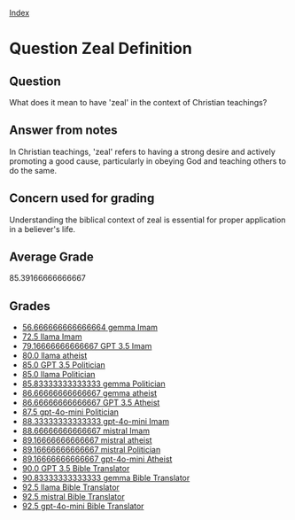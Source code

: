 
[Index](../../index.md)
# Question Zeal Definition
## Question
What does it mean to have 'zeal' in the context of Christian teachings?

## Answer from notes
In Christian teachings, 'zeal' refers to having a strong desire and actively promoting a good cause, particularly in obeying God and teaching others to do the same.

## Concern used for grading
Understanding the biblical context of zeal is essential for proper application in a believer's life.

## Average Grade
85.39166666666667

## Grades
 * [56.666666666666664 gemma Imam](../answers/gemma_Imam/Zeal_Definition.md)
 * [72.5 llama Imam](../answers/llama_Imam/Zeal_Definition.md)
 * [79.16666666666667 GPT 3.5 Imam](../answers/GPT_3.5_Imam/Zeal_Definition.md)
 * [80.0 llama atheist](../answers/llama_atheist/Zeal_Definition.md)
 * [85.0 GPT 3.5 Politician](../answers/GPT_3.5_Politician/Zeal_Definition.md)
 * [85.0 llama Politician](../answers/llama_Politician/Zeal_Definition.md)
 * [85.83333333333333 gemma Politician](../answers/gemma_Politician/Zeal_Definition.md)
 * [86.66666666666667 gemma atheist](../answers/gemma_atheist/Zeal_Definition.md)
 * [86.66666666666667 GPT 3.5 Atheist](../answers/GPT_3.5_Atheist/Zeal_Definition.md)
 * [87.5 gpt-4o-mini Politician](../answers/gpt-4o-mini_Politician/Zeal_Definition.md)
 * [88.33333333333333 gpt-4o-mini Imam](../answers/gpt-4o-mini_Imam/Zeal_Definition.md)
 * [88.66666666666667 mistral Imam](../answers/mistral_Imam/Zeal_Definition.md)
 * [89.16666666666667 mistral atheist](../answers/mistral_atheist/Zeal_Definition.md)
 * [89.16666666666667 mistral Politician](../answers/mistral_Politician/Zeal_Definition.md)
 * [89.16666666666667 gpt-4o-mini Atheist](../answers/gpt-4o-mini_Atheist/Zeal_Definition.md)
 * [90.0 GPT 3.5 Bible Translator](../answers/GPT_3.5_Bible_Translator/Zeal_Definition.md)
 * [90.83333333333333 gemma Bible Translator](../answers/gemma_Bible_Translator/Zeal_Definition.md)
 * [92.5 llama Bible Translator](../answers/llama_Bible_Translator/Zeal_Definition.md)
 * [92.5 mistral Bible Translator](../answers/mistral_Bible_Translator/Zeal_Definition.md)
 * [92.5 gpt-4o-mini Bible Translator](../answers/gpt-4o-mini_Bible_Translator/Zeal_Definition.md)
